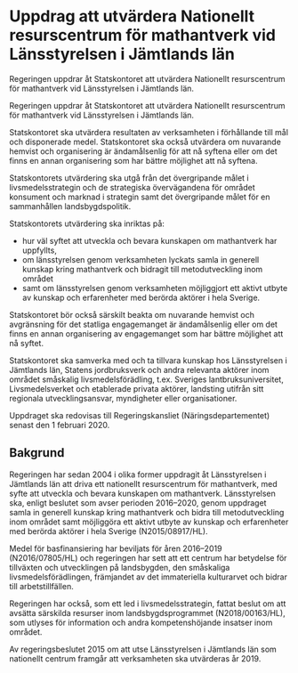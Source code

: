 # Uppdrag att utvärdera Nationellt resurscentrum för mathantverk vid Länsstyrelsen i Jämtlands län

Regeringen uppdrar åt Statskontoret att utvärdera Nationellt resurscentrum för mathantverk vid Länsstyrelsen i Jämtlands län.

Regeringen uppdrar åt Statskontoret att utvärdera Nationellt resurscentrum för mathantverk vid Länsstyrelsen i Jämtlands län.

Statskontoret ska utvärdera resultaten av verksamheten i förhållande till mål och disponerade medel. Statskontoret ska också utvärdera om nuvarande hemvist och organisering är ändamålsenlig för att nå syftena eller om det finns en annan organisering som har bättre möjlighet att nå syftena.

Statskontorets utvärdering ska utgå från det övergripande målet i livsmedels­strategin och de strategiska övervägandena för området konsument och mark­nad i strategin samt det övergripande målet för en sammanhållen lands­bygdspolitik.

Statskontorets utvärdering ska inriktas på:

* hur väl syftet att utveckla och bevara kunskapen om mathantverk har uppfyllts,
* om länsstyrelsen genom verksamheten lyckats samla in generell kunskap kring mathantverk och bidragit till metodutveckling inom området
* samt om länsstyrelsen genom verksamheten möjliggjort ett aktivt utbyte av kunskap och erfarenheter med berörda aktörer i hela Sverige.

Statskontoret bör också särskilt beakta om nuvarande hemvist och avgränsning för det statliga engagemanget är ändamålsenlig eller om det finns en annan organisering av engagemanget som har bättre möjlighet att nå syftet.

Statskontoret ska samverka med och ta tillvara kunskap hos Länsstyrelsen i Jämtlands län, Statens jordbruksverk och andra relevanta aktörer inom området småskalig livsmedelsförädling, t.ex. Sveriges lantbruksuniversitet, Livsmedelsverket och etablerade privata aktörer, landsting utifrån sitt regionala utvecklingsansvar, myndigheter eller organisationer.

Uppdraget ska redovisas till Regeringskansliet (Näringsdepartementet) senast den 1 februari 2020.

## Bakgrund

Regeringen har sedan 2004 i olika former uppdragit åt Länsstyrelsen i Jämtlands län att driva ett nationellt resurscentrum för mathantverk, med syfte att utveckla och bevara kunskapen om mathantverk. Länsstyrelsen ska, enligt beslutet som avser perioden 2016–2020, genom uppdraget samla in generell kunskap kring mathantverk och bidra till metodutveckling inom området samt möjliggöra ett aktivt utbyte av kunskap och erfarenheter med berörda aktörer i hela Sverige (N2015/08917/HL).

Medel för basfinansiering har beviljats för åren 2016–2019 (N2016/07805/HL) och regeringen har sett att ett centrum har betydelse för tillväxten och utvecklingen på landsbygden, den småskaliga livsmedelsförädlingen, främjandet av det immateriella kulturarvet och bidrar till arbetstillfällen.

Regeringen har också, som ett led i livsmedelsstrategin, fattat beslut om att avsätta särskilda resurser inom landsbygdsprogrammet (N2018/00163/HL), som utlyses för information och andra kompetenshöjande insatser inom området.

Av regeringsbeslutet 2015 om att utse Länsstyrelsen i Jämtlands län som nationellt centrum framgår att verksamheten ska utvärderas år 2019.
